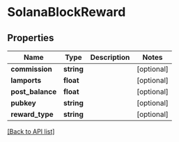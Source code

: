 # SolanaBlockReward

## Properties

Name | Type | Description | Notes
------------ | ------------- | ------------- | -------------
**commission** | **string** |  | [optional]
**lamports** | **float** |  | [optional]
**post_balance** | **float** |  | [optional]
**pubkey** | **string** |  | [optional]
**reward_type** | **string** |  | [optional]

[[Back to API list]](../../README.md#api-endpoints)
